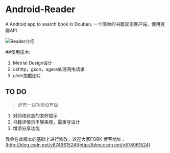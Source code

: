 # Android-Reader
A Android app to search book in Douban.
一个简单的书籍查询客户端，使用豆瓣API


![Reader介绍](http://img.blog.csdn.net/20160601143703010)

##使用技术:
1. Metrial Design设计
2. okhttp，gson，agera处理网络请求
3. glide加载图片

## TO DO
> 还有一些功能没有做
1. 对网络状态的友好提示
2. 书籍详情页不够美观，需重写设计
3. 增添分享功能

我会在此版本的基础上进行修改，欢迎大家FORK
博客地址：
[http://blog.csdn.net/y874961524](http://blog.csdn.net/y874961524)
